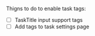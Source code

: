 Thigns to do to enable task tags:
- [ ] TaskTitle input support tags
- [ ] Add tags to task settings page